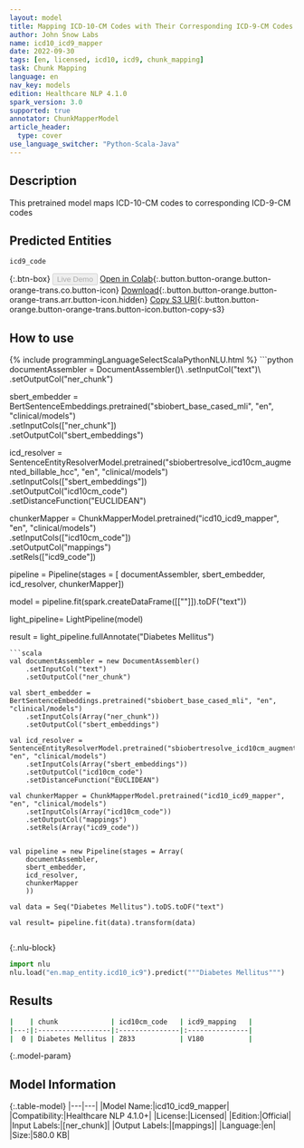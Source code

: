 ```yaml
---
layout: model
title: Mapping ICD-10-CM Codes with Their Corresponding ICD-9-CM Codes
author: John Snow Labs
name: icd10_icd9_mapper
date: 2022-09-30
tags: [en, licensed, icd10, icd9, chunk_mapping]
task: Chunk Mapping
language: en
nav_key: models
edition: Healthcare NLP 4.1.0
spark_version: 3.0
supported: true
annotator: ChunkMapperModel
article_header:
  type: cover
use_language_switcher: "Python-Scala-Java"
---
```


## Description

This pretrained model maps ICD-10-CM codes to corresponding ICD-9-CM codes

## Predicted Entities

`icd9_code`

{:.btn-box}
<button class="button button-orange" disabled>Live Demo</button>
[Open in Colab](https://colab.research.google.com/github/JohnSnowLabs/spark-nlp-workshop/blob/master/tutorials/Certification_Trainings/Healthcare/26.Chunk_Mapping.ipynb){:.button.button-orange.button-orange-trans.co.button-icon}
[Download](https://s3.amazonaws.com/auxdata.johnsnowlabs.com/clinical/models/icd10_icd9_mapper_en_4.1.0_3.0_1664526779493.zip){:.button.button-orange.button-orange-trans.arr.button-icon.hidden}
[Copy S3 URI](s3://auxdata.johnsnowlabs.com/clinical/models/icd10_icd9_mapper_en_4.1.0_3.0_1664526779493.zip){:.button.button-orange.button-orange-trans.button-icon.button-copy-s3}

## How to use



<div class="tabs-box" markdown="1">
{% include programmingLanguageSelectScalaPythonNLU.html %}
```python
documentAssembler = DocumentAssembler()\
    .setInputCol("text")\
    .setOutputCol("ner_chunk")

sbert_embedder = BertSentenceEmbeddings.pretrained("sbiobert_base_cased_mli", "en", "clinical/models")\
    .setInputCols(["ner_chunk"])\
    .setOutputCol("sbert_embeddings")

icd_resolver = SentenceEntityResolverModel.pretrained("sbiobertresolve_icd10cm_augmented_billable_hcc", "en", "clinical/models") \
    .setInputCols(["sbert_embeddings"]) \
    .setOutputCol("icd10cm_code")\
    .setDistanceFunction("EUCLIDEAN")

chunkerMapper = ChunkMapperModel.pretrained("icd10_icd9_mapper", "en", "clinical/models")\
    .setInputCols(["icd10cm_code"])\
    .setOutputCol("mappings")\
    .setRels(["icd9_code"])


pipeline = Pipeline(stages = [
    documentAssembler,
    sbert_embedder,
    icd_resolver,
    chunkerMapper])

model = pipeline.fit(spark.createDataFrame([[""]]).toDF("text"))

light_pipeline= LightPipeline(model)

result = light_pipeline.fullAnnotate("Diabetes Mellitus")


```
```scala
val documentAssembler = new DocumentAssembler()
    .setInputCol("text")
    .setOutputCol("ner_chunk")

val sbert_embedder = BertSentenceEmbeddings.pretrained("sbiobert_base_cased_mli", "en", "clinical/models")
    .setInputCols(Array("ner_chunk"))
    .setOutputCol("sbert_embeddings")

val icd_resolver = SentenceEntityResolverModel.pretrained("sbiobertresolve_icd10cm_augmented_billable_hcc", "en", "clinical/models") 
    .setInputCols(Array("sbert_embeddings")) 
    .setOutputCol("icd10cm_code")
    .setDistanceFunction("EUCLIDEAN")

val chunkerMapper = ChunkMapperModel.pretrained("icd10_icd9_mapper", "en", "clinical/models")
    .setInputCols(Array("icd10cm_code"))
    .setOutputCol("mappings")
    .setRels(Array("icd9_code"))


val pipeline = new Pipeline(stages = Array(
    documentAssembler,
    sbert_embedder,
    icd_resolver,
    chunkerMapper
    ))

val data = Seq("Diabetes Mellitus").toDS.toDF("text")

val result= pipeline.fit(data).transform(data)


```


{:.nlu-block}
```python
import nlu
nlu.load("en.map_entity.icd10_ic9").predict("""Diabetes Mellitus""")
```

</div>

## Results

```bash
|    | chunk             | icd10cm_code   | icd9_mapping   |
|---:|:------------------|:---------------|:---------------|
|  0 | Diabetes Mellitus | Z833           | V180           |
```

{:.model-param}
## Model Information

{:.table-model}
|---|---|
|Model Name:|icd10_icd9_mapper|
|Compatibility:|Healthcare NLP 4.1.0+|
|License:|Licensed|
|Edition:|Official|
|Input Labels:|[ner_chunk]|
|Output Labels:|[mappings]|
|Language:|en|
|Size:|580.0 KB|
